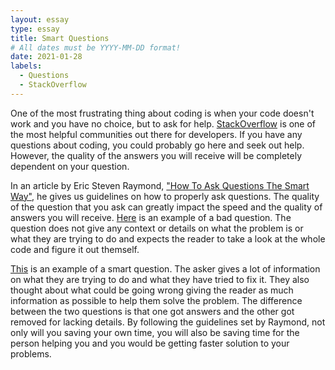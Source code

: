 ```yaml
---
layout: essay
type: essay
title: Smart Questions
# All dates must be YYYY-MM-DD format!
date: 2021-01-28
labels:
  - Questions
  - StackOverflow
---
```


One of the most frustrating thing about coding is when your code doesn't work and you have no choice, but to ask for help. [StackOverflow](https://stackoverflow.com/) is one of the most helpful communities out there for developers. If you have any questions about coding, you could probably go here and seek out help. However, the quality of the answers you will receive will be completely dependent on your question.

In an article by Eric Steven Raymond, ["How To Ask Questions The Smart Way"](http://www.catb.org/esr/faqs/smart-questions.html), he gives us guidelines on how to properly ask questions. The quality of the question that you ask can greatly impact the speed and the quality of answers you will receive. [Here](https://stackoverflow.com/questions/65948547/how-do-i-fix-the-error-for-ajax-i-am-trying-to-create-a-website-but-im-getting) is an example of a bad question. The question does not give any context or details on what the problem is or what they are trying to do and expects the reader to take a look at the whole code and figure it out themself. 

[This](https://stackoverflow.com/questions/21266956/laravels-artisan-says-nothing-to-migrate) is an example of a smart question. The asker gives a lot of information on what they are trying to do and what they have tried to fix it. They also thought about what could be going wrong giving the reader as much information as possible to help them solve the problem. The difference between the two questions is that one got answers and the other got removed for lacking details. By following the guidelines set by Raymond, not only will you saving your own time, you will also be saving time for the person helping you and you would be getting faster solution to your problems.
